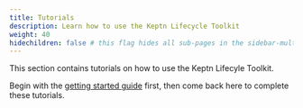```yaml
---
title: Tutorials
description: Learn how to use the Keptn Lifecycle Toolkit
weight: 40
hidechildren: false # this flag hides all sub-pages in the sidebar-multicard.html
---
```


This section contains tutorials on how to use the Keptn Lifecyle Toolkit.

Begin with the [getting started guide](../getting-started/_index.md) first, then come back here to complete these tutorials.
